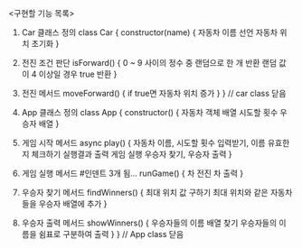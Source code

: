 <구현할 기능 목록>

1. Car 클래스 정의
class Car {
  constructor(name) {
    자동차 이름 선언
    자동차 위치 초기화
  }

  2. 전진 조건 판단
  isForward() {
    0 ~ 9 사이의 정수 중 랜덤으로 한 개 반환
    랜덤 값이 4 이상일 경우 true 반환
  }

  3. 전진 메서드
  moveForward() {
    if true면 자동차 위치 증가
  }
} // car class 닫음

4. App 클래스 정의
class App {
  constructor() {
    자동차 객체 배열
    시도할 횟수
    우승자 배열
  }

  5. 게임 시작 메서드
  async play() {
    자동차 이름, 시도할 횟수 입력받기, 이름 유효한지 체크하기
    실행결과 출력
    게임 실행
    우승자 찾기, 우승자 출력
  }

  6. 게임 실행 메서드 #인덴트 3개 됨...
  runGame() {
    차 전진
    차 출력
  }

  7. 우승자 찾기 메서드
  findWinners() {
    최대 위치 값 구하기
    최대 위치와 같은 자동차들을 우승자 배열에 추가
  }

  8. 우승자 출력 메서드
  showWinners() {
    우승자들의 이름 배열 찾기
    우승자들의 이름을 쉼표로 구분하여 출력
  }
} // App class 닫음
